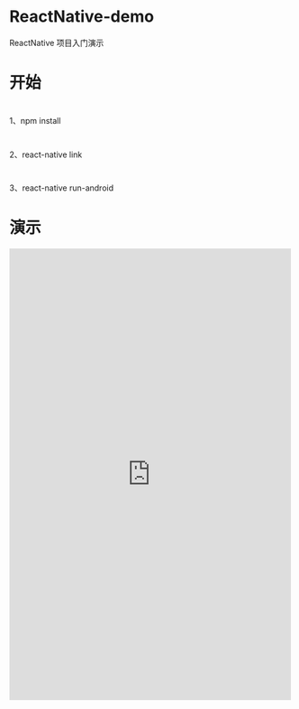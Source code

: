 # ReactNative-demo

ReactNative 项目入门演示

# 开始

#

1、npm install

#

2、react-native link

#

3、react-native run-android

# 演示
<iframe width="500" height="800" src="https://cdn.jsdelivr.net/gh/lightzhu/public_cdn@0.2/video/rn-app.mp4" frameborder=0 allowfullscreen></iframe>
